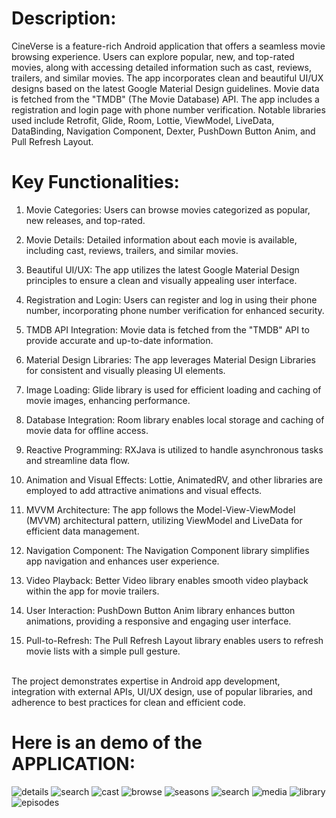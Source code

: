 # Description:
CineVerse is a feature-rich Android application that offers a seamless movie browsing experience. Users can explore popular, new, and top-rated movies, along with accessing detailed information such as cast, reviews, trailers, and similar movies. The app incorporates clean and beautiful UI/UX designs based on the latest Google Material Design guidelines. Movie data is fetched from the "TMDB" (The Movie Database) API. The app includes a registration and login page with phone number verification. Notable libraries used include Retrofit, Glide, Room, Lottie, ViewModel, LiveData, DataBinding, Navigation Component, Dexter, PushDown Button Anim, and Pull Refresh Layout.

# Key Functionalities:

1. Movie Categories: Users can browse movies categorized as popular, new releases, and top-rated.
2. Movie Details: Detailed information about each movie is available, including cast, reviews, trailers, and similar movies.
3. Beautiful UI/UX: The app utilizes the latest Google Material Design principles to ensure a clean and visually appealing user interface.
4. Registration and Login: Users can register and log in using their phone number, incorporating phone number verification for enhanced security.
5. TMDB API Integration: Movie data is fetched from the "TMDB" API to provide accurate and up-to-date information.
6. Material Design Libraries: The app leverages Material Design Libraries for consistent and visually pleasing UI elements.
7. Image Loading: Glide library is used for efficient loading and caching of movie images, enhancing performance.
8. Database Integration: Room library enables local storage and caching of movie data for offline access.
9. Reactive Programming: RXJava is utilized to handle asynchronous tasks and streamline data flow.
10. Animation and Visual Effects: Lottie, AnimatedRV, and other libraries are employed to add attractive animations and visual effects.
11. MVVM Architecture: The app follows the Model-View-ViewModel (MVVM) architectural pattern, utilizing ViewModel and LiveData for efficient data management.
12. Navigation Component: The Navigation Component library simplifies app navigation and enhances user experience.
13. Video Playback: Better Video library enables smooth video playback within the app for movie trailers.
14. User Interaction: PushDown Button Anim library enhances button animations, providing a responsive and engaging user interface.

15. Pull-to-Refresh: The Pull Refresh Layout library enables users to refresh movie lists with a simple pull gesture.
<br>
The project demonstrates expertise in Android app development, integration with external APIs, UI/UX design, use of popular libraries, and adherence to best practices for clean and efficient code.

# Here is an demo of the APPLICATION:
![details](https://github.com/govind978/CinemaVerse-Netflix-Clone-/assets/68467567/1f682056-78d0-4d6d-b7bf-a51bb0767655)
![search](https://github.com/govind978/CinemaVerse-Netflix-Clone-/assets/68467567/885e8f53-51b9-48bd-a8b0-ea44091be113)
![cast](https://github.com/govind978/CinemaVerse-Netflix-Clone-/assets/68467567/7304ba5e-b9f4-4106-a7c4-d1a2da2df281)
![browse](https://github.com/govind978/CinemaVerse-Netflix-Clone-/assets/68467567/d97a8977-7170-48f9-b4cd-63af087b1840)
![seasons](https://github.com/govind978/CinemaVerse-Netflix-Clone-/assets/68467567/5cb79b98-8fdf-4329-9002-d3ca0297eb14)
![search](https://github.com/govind978/CinemaVerse-Netflix-Clone-/assets/68467567/e03b977b-2bbd-483b-adbc-0d885daa667b)
![media](https://github.com/govind978/CinemaVerse-Netflix-Clone-/assets/68467567/25386b4c-c3aa-46bf-9b56-dbb0bf96e91b)
![library](https://github.com/govind978/CinemaVerse-Netflix-Clone-/assets/68467567/3d67ec77-7ba8-4214-bfc6-244af4236b23)
![episodes](https://github.com/govind978/CinemaVerse-Netflix-Clone-/assets/68467567/849917a4-0724-4198-8c2e-da6921c64eef)
